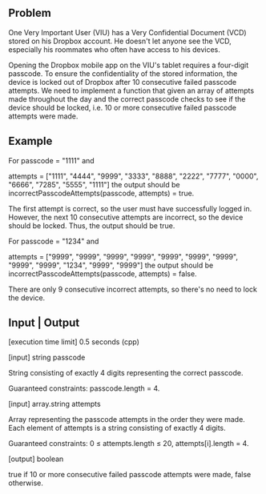 ## Problem
One Very Important User (VIU) has a Very Confidential Document (VCD) stored on his Dropbox account. He doesn't let anyone see the VCD, especially his roommates who often have access to his devices.

Opening the Dropbox mobile app on the VIU's tablet requires a four-digit passcode. To ensure the confidentiality of the stored information, the device is locked out of Dropbox after 10 consecutive failed passcode attempts. We need to implement a function that given an array of attempts made throughout the day and the correct passcode checks to see if the device should be locked, i.e. 10 or more consecutive failed passcode attempts were made.

## Example
For
passcode = "1111" and

attempts = ["1111", "4444",
            "9999", "3333",
            "8888", "2222",
            "7777", "0000",
            "6666", "7285",
            "5555", "1111"]
the output should be
incorrectPasscodeAttempts(passcode, attempts) = true.

The first attempt is correct, so the user must have successfully logged in. However, the next 10 consecutive attempts are incorrect, so the device should be locked. Thus, the output should be true.

For
passcode = "1234" and

attempts = ["9999", "9999",
            "9999", "9999",
            "9999", "9999",
            "9999", "9999",
            "9999", "1234",
            "9999", "9999"]
the output should be
incorrectPasscodeAttempts(passcode, attempts) = false.

There are only 9 consecutive incorrect attempts, so there's no need to lock the device.

## Input | Output
[execution time limit] 0.5 seconds (cpp)

[input] string passcode

String consisting of exactly 4 digits representing the correct passcode.

Guaranteed constraints:
passcode.length = 4.

[input] array.string attempts

Array representing the passcode attempts in the order they were made. Each element of attempts is a string consisting of exactly 4 digits.

Guaranteed constraints:
0 ≤ attempts.length ≤ 20,
attempts[i].length = 4.

[output] boolean

true if 10 or more consecutive failed passcode attempts were made, false otherwise.

